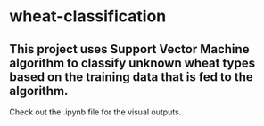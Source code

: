 # wheat-classification
## This project uses Support Vector Machine algorithm to classify unknown wheat types based on the training data that is fed to the algorithm. 
Check out the .ipynb file for the visual outputs.
